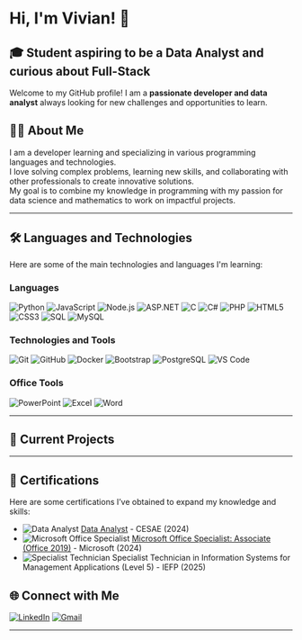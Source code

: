 # Hi, I'm Vivian! 👋

## 🎓 Student aspiring to be a Data Analyst and curious about Full-Stack

Welcome to my GitHub profile! I am a **passionate developer and data analyst** always looking for new challenges and opportunities to learn.

## 👨‍💻 About Me

I am a developer learning and specializing in various programming languages and technologies.  
I love solving complex problems, learning new skills, and collaborating with other professionals to create innovative solutions.  
My goal is to combine my knowledge in programming with my passion for data science and mathematics to work on impactful projects.

---

## 🛠️ Languages and Technologies

Here are some of the main technologies and languages I'm learning:

### Languages
![Python](https://img.shields.io/badge/Python-3776AB?style=for-the-badge&logo=python&logoColor=white)
![JavaScript](https://img.shields.io/badge/JavaScript-F7DF1E?style=for-the-badge&logo=javascript&logoColor=black)
![Node.js](https://img.shields.io/badge/Node.js-339933?style=for-the-badge&logo=nodedotjs&logoColor=white)
![ASP.NET](https://img.shields.io/badge/ASP.NET-512BD4?style=for-the-badge&logo=dotnet&logoColor=white)
![C](https://img.shields.io/badge/C-A8B9CC?style=for-the-badge&logo=c&logoColor=black)
![C#](https://img.shields.io/badge/C%23-239120?style=for-the-badge&logo=c-sharp&logoColor=white)
![PHP](https://img.shields.io/badge/PHP-777BB4?style=for-the-badge&logo=php&logoColor=white)
![HTML5](https://img.shields.io/badge/HTML5-E34F26?style=for-the-badge&logo=html5&logoColor=white)
![CSS3](https://img.shields.io/badge/CSS3-1572B6?style=for-the-badge&logo=css3&logoColor=white)
![SQL](https://img.shields.io/badge/SQL-003B57?style=for-the-badge&logo=postgresql&logoColor=white)
![MySQL](https://img.shields.io/badge/MySQL-4479A1?style=for-the-badge&logo=mysql&logoColor=white)

### Technologies and Tools
![Git](https://img.shields.io/badge/Git-F05032?style=for-the-badge&logo=git&logoColor=white)
![GitHub](https://img.shields.io/badge/GitHub-181717?style=for-the-badge&logo=github&logoColor=white)
![Docker](https://img.shields.io/badge/Docker-2496ED?style=for-the-badge&logo=docker&logoColor=white)
![Bootstrap](https://img.shields.io/badge/Bootstrap-563D7C?style=for-the-badge&logo=bootstrap&logoColor=white)
![PostgreSQL](https://img.shields.io/badge/PostgreSQL-4169E1?style=for-the-badge&logo=postgresql&logoColor=white)
![VS Code](https://img.shields.io/badge/VS%20Code-007ACC?style=for-the-badge&logo=visual-studio-code&logoColor=white)

### Office Tools
![PowerPoint](https://img.shields.io/badge/PowerPoint-B7472A?style=for-the-badge&logo=microsoft-powerpoint&logoColor=white)
![Excel](https://img.shields.io/badge/Excel-217346?style=for-the-badge&logo=microsoft-excel&logoColor=white)
![Word](https://img.shields.io/badge/Word-2B579A?style=for-the-badge&logo=microsoft-word&logoColor=white)

---

## 🚀 Current Projects

---

## 📜 Certifications
Here are some certifications I’ve obtained to expand my knowledge and skills:

- ![Data Analyst](https://img.shields.io/badge/Data%20Analyst-CESAE-026A9C?style=for-the-badge&logo=datacamp&logoColor=white) [Data Analyst](https://www.cesaedigital.pt/cursos/data-analyst-porto-r4e/) - CESAE (2024)
- ![Microsoft Office Specialist](https://img.shields.io/badge/Microsoft%20Office-Associate-217346?style=for-the-badge&logo=microsoft&logoColor=white) [Microsoft Office Specialist: Associate (Office 2019)](https://www.credly.com/badges/9842b068-ded5-4d03-a62f-dc9c7178ef56/linked_in_profile) - Microsoft (2024)
- ![Specialist Technician](https://img.shields.io/badge/Specialist%20Technician-Level%205-0078D4?style=for-the-badge&logo=microsoft-access&logoColor=white) Specialist Technician in Information Systems for Management Applications (Level 5) - IEFP (2025)

## 🌐 Connect with Me

[![LinkedIn](https://img.shields.io/badge/LinkedIn-0A66C2?style=for-the-badge&logo=linkedin&logoColor=white)](https://www.linkedin.com/in/vivian-vieira-b805971b9/)
[![Gmail](https://img.shields.io/badge/Gmail-D14836?style=for-the-badge&logo=gmail&logoColor=white)](mailto:vivianjaciaravieira@gmail.com)

---

